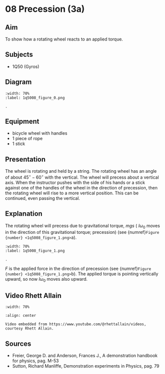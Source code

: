 # 08 Precession (3a)  
  
## Aim   
 To show how a rotating wheel reacts to an applied torque.    
  
## Subjects   
* 1Q50 (Gyros)   

## Diagram
   
```{figure} figures/figure_0.png  
:width: 70%  
:label: 1q5008_figure_0.png  

. 
```

## Equipment
 *  bicycle wheel with handles 
 *  1 piece of rope 
 *  1 stick
    
  
## Presentation   
The wheel is rotating and held by a string. The rotating wheel has an angle of about $45^{\circ}-60^{\circ}$ with the vertical. The wheel will precess about a vertical axis. When the instructor pushes with the side of his hands or a stick against one of the handles of the wheel in the direction of precession, then the rotating wheel will rise to a more vertical position. This can be continued, even passing the vertical.  
  
## Explanation   
The rotating wheel will precess due to gravitational torque, $m g s$ ( $I \omega_{0}$ moves in the direction of this gravitational torque; precession) (see {numref}`Figure {number} <1q5008_figure_1.png>`a).   
  
```{figure} figures/figure_1.png  
:width: 70%  
:label: 1q5008_figure_1.png  

. 
```

$F$ is the applied force in the direction of precession (see {numref}`Figure {number} <1q5008_figure_1.png>`b). The applied torque is pointing vertically upward, so now $I \omega_{0}$ moves also upward.  

## Video Rhett Allain

```{iframe} https://www.youtube.com/watch?v=r__nGqGpTD8
:width: 70%

:align: center

Video embedded from https://www.youtube.com/@rhettallain/videos, courtesy Rhett Allain.
```

## Sources
 *  Freier, George D. and Anderson, Frances J., A demonstration handbook for physics, pag. M-53 
 *  Sutton, Richard Manliffe, Demonstration experiments in Physics, pag. 79
  
